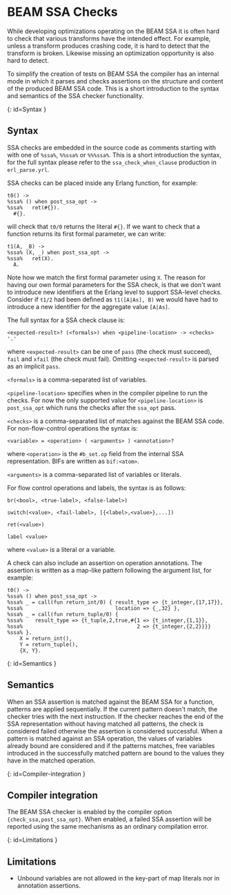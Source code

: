 # BEAM SSA Checks

While developing optimizations operating on the BEAM SSA it is often hard to check that various transforms have the intended effect. For example, unless a transform produces crashing code, it is hard to detect that the transform is broken. Likewise missing an optimization opportunity is also hard to detect.

To simplify the creation of tests on BEAM SSA the compiler has an internal mode in which it parses and checks assertions on the structure and content of the produced BEAM SSA code. This is a short introduction to the syntax and semantics of the SSA checker functionality.

[](){: id=Syntax }
## Syntax

SSA checks are embedded in the source code as comments starting with with one of `%ssa%`, `%%ssa%` or `%%%ssa%`. This is a short introduction the syntax, for the full syntax please refer to the `ssa_check_when_clause` production in `erl_parse.yrl`.

SSA checks can be placed inside any Erlang function, for example:

```text
t0() ->
%ssa% () when post_ssa_opt ->
%ssa%   ret(#{}).
  #{}.
```

will check that `t0/0` returns the literal `#{}`. If we want to check that a function returns its first formal parameter, we can write:

```text
t1(A, _B) ->
%ssa% (X, _) when post_ssa_opt ->
%ssa%   ret(X).
  A.
```

Note how we match the first formal parameter using `X`. The reason for having our own formal parameters for the SSA check, is that we don't want to introduce new identifiers at the Erlang level to support SSA-level checks. Consider if `t1/2` had been defined as `t1([A|As], B)` we would have had to introduce a new identifier for the aggregate value `[A|As]`.

The full syntax for a SSA check clause is:

```text
<expected-result>? (<formals>) when <pipeline-location> -> <checks> '.'
```

where `<expected-result>` can be one of `pass` (the check must succeed), `fail` and `xfail` (the check must fail). Omitting `<expected-result>` is parsed as an implicit `pass`.

`<formals>` is a comma-separated list of variables.

`<pipeline-location>` specifies when in the compiler pipeline to run the checks. For now the only supported value for `<pipeline-location>` is `post_ssa_opt` which runs the checks after the `ssa_opt` pass.

`<checks>` is a comma-separated list of matches against the BEAM SSA code. For non-flow-control operations the syntax is:

```text
<variable> = <operation> ( <arguments> ) <annotation>?
```

where `<operation>` is the `#b_set.op` field from the internal SSA representation. BIFs are written as `bif:<atom>`.

`<arguments>` is a comma-separated list of variables or literals.

For flow control operations and labels, the syntax is as follows:

```text
br(<bool>, <true-label>, <false-label>)

switch(<value>, <fail-label>, [{<label>,<value>},...])

ret(<value>)

label <value>
```

where `<value>` is a literal or a variable.

A check can also include an assertion on operation annotations. The assertion is written as a map-like pattern following the argument list, for example:

```text
t0() ->
%ssa% () when post_ssa_opt ->
%ssa% _ = call(fun return_int/0) { result_type => {t_integer,{17,17}},
%ssa%                              location => {_,32} },
%ssa% _ = call(fun return_tuple/0) {
%ssa%    result_type => {t_tuple,2,true,#{1 => {t_integer,{1,1}},
%ssa%                                     2 => {t_integer,{2,2}}}}
%ssa% }.
    X = return_int(),
    Y = return_tuple(),
    {X, Y}.
```

[](){: id=Semantics }
## Semantics

When an SSA assertion is matched against the BEAM SSA for a function, patterns are applied sequentially. If the current pattern doesn't match, the checker tries with the next instruction. If the checker reaches the end of the SSA representation without having matched all patterns, the check is considered failed otherwise the assertion is considered successful. When a pattern is matched against an SSA operation, the values of variables already bound are considered and if the patterns matches, free variables introduced in the successfully matched pattern are bound to the values they have in the matched operation.

[](){: id=Compiler-integration }
## Compiler integration

The BEAM SSA checker is enabled by the compiler option `{check_ssa,post_ssa_opt}`. When enabled, a failed SSA assertion will be reported using the same mechanisms as an ordinary compilation error.

[](){: id=Limitations }
## Limitations

* Unbound variables are not allowed in the key-part of map literals nor in annotation assertions.
